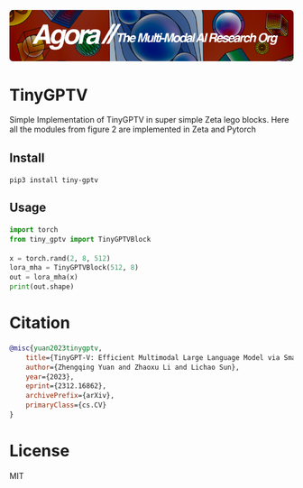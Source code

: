 [![Multi-Modality](agorabanner.png)](https://discord.gg/qUtxnK2NMf)

# TinyGPTV
Simple Implementation of TinyGPTV in super simple Zeta lego blocks. Here all the modules from figure 2 are implemented in Zeta and Pytorch


## Install
`pip3 install tiny-gptv`


## Usage
```python
import torch
from tiny_gptv import TinyGPTVBlock

x = torch.rand(2, 8, 512)
lora_mha = TinyGPTVBlock(512, 8)
out = lora_mha(x)
print(out.shape)

```


# Citation

```bibtex
@misc{yuan2023tinygptv,
    title={TinyGPT-V: Efficient Multimodal Large Language Model via Small Backbones}, 
    author={Zhengqing Yuan and Zhaoxu Li and Lichao Sun},
    year={2023},
    eprint={2312.16862},
    archivePrefix={arXiv},
    primaryClass={cs.CV}
}

```

# License
MIT